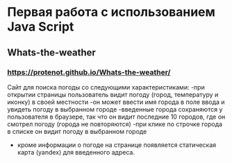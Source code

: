 # Первая работа с использованием Java Script

## Whats-the-weather

### https://protenot.github.io/Whats-the-weather/

Сайт для поиска погоды со следующими характеристиками:
-при открытии страницы пользователь видит погоду (город, температуру и иконку) в своей местности
-он может ввести имя города в поле ввода и увидеть погоду в выбранном городе
-введенные города сохраняются у пользователя в браузере, так что он видит последние 10 городов, где он смотрел погоду (города не повторяются)
-при клике по строчке города в списке он видит погоду в выбранном городе

- кроме информации о погоде на странице появляется статическая карта (yandex) для введенного адреса.
